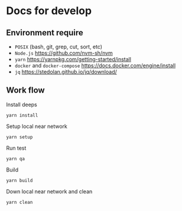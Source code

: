 # Docs for develop

## Environment require

- `POSIX` (bash, git, grep, cut, sort, etc)
- `Node.js` https://github.com/nvm-sh/nvm
- `yarn` https://yarnpkg.com/getting-started/install
- `docker` and `docker-compose` https://docs.docker.com/engine/install
- `jq` https://stedolan.github.io/jq/download/

## Work flow

Install deeps
```shell
yarn install
```

Setup local near network
```shell
yarn setup
```

Run test
```shell
yarn qa
```

Build
```shell
yarn build
```

Down local near network and clean
```shell
yarn clean
```

